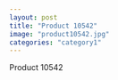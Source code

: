 ```yaml
---
layout: post
title: "Product 10542"
image: "product10542.jpg"
categories: "category1"
---
```

Product 10542

